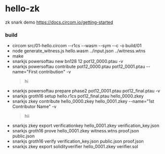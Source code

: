 # hello-zk
zk snark demo
https://docs.circom.io/getting-started

### build
* circom src/01-hello.circom --r1cs --wasm --sym --c -o build/01
* node generate_witness.js hello.wasm ../input.json ../witness.wtns
* make
* snarkjs powersoftau new bn128 12 pot12_0000.ptau -v
* snarkjs powersoftau contribute pot12_0000.ptau pot12_0001.ptau --name="First contribution" -v
  > hi
* snarkjs powersoftau prepare phase2 pot12_0001.ptau pot12_final.ptau -v
* snarkjs groth16 setup hello.r1cs pot12_final.ptau hello_0000.zkey
* snarkjs zkey contribute hello_0000.zkey hello_0001.zkey --name="1st Contributor Name" -v
  > hii
* snarkjs zkey export verificationkey hello_0001.zkey verification_key.json
* snarkjs groth16 prove hello_0001.zkey witness.wtns proof.json public.json
* snarkjs groth16 verify verification_key.json public.json proof.json
* snarkjs zkey export solidityverifier hello_0001.zkey verifier.sol